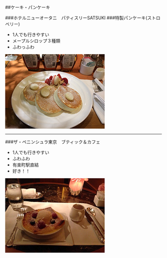 ##ケーキ・パンケーキ

###ホテルニューオータニ　パティスリーSATSUKI
###特製パンケーキ(ストロベリー)
- 1人でも行きやすい
- メープルシロップ３種類
- ふわっふわ

![satuski](img/IMG_5784.jpg)

---------------------------------------
###ザ・ペニンシュラ東京　ブティック＆カフェ
- 1人でも行きやすい
- ふわふわ
- 有楽町駅直結
- 好き！！

![ペニンシュラ](img/IMG_1471.jpg)
